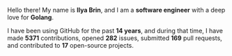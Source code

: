 Hello there! My name is **Ilya Brin**, and I am a **software engineer** with a deep love for **Golang**.

I have been using GitHub for the past **14 years**, and during that time, I have made **5371** contributions, opened **282** issues, submitted **169** pull requests, and contributed to **17** open-source projects.
